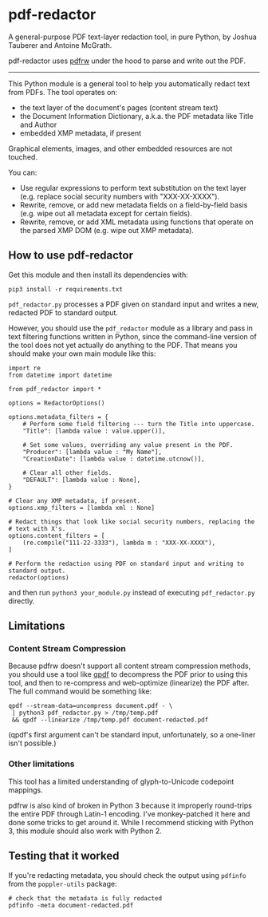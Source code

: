 pdf-redactor
============

A general-purpose PDF text-layer redaction tool, in pure Python, by Joshua Tauberer and Antoine McGrath.

pdf-redactor uses [pdfrw](https://github.com/pmaupin/pdfrw) under the hood to parse and write out the PDF.

* * *

This Python module is a general tool to help you automatically redact text from PDFs. The tool operates on:

* the text layer of the document's pages (content stream text)
* the Document Information Dictionary, a.k.a. the PDF metadata like Title and Author
* embedded XMP metadata, if present

Graphical elements, images, and other embedded resources are not touched.

You can:

* Use regular expressions to perform text substitution on the text layer (e.g. replace social security numbers with "XXX-XX-XXXX").
* Rewrite, remove, or add new metadata fields on a field-by-field basis (e.g. wipe out all metadata except for certain fields).
* Rewrite, remove, or add XML metadata using functions that operate on the parsed XMP DOM (e.g. wipe out XMP metadata).

## How to use pdf-redactor

Get this module and then install its dependencies with:

	pip3 install -r requirements.txt

`pdf_redactor.py` processes a PDF given on standard input and writes a new, redacted PDF to standard output.

However, you should use the `pdf_redactor` module as a library and pass in text filtering functions written in Python, since the command-line version of the tool does not yet actually do anything to the PDF. That means you should make your own main module like this:

	import re
	from datetime import datetime

	from pdf_redactor import *

	options = RedactorOptions()

	options.metadata_filters = {
		# Perform some field filtering --- turn the Title into uppercase.
		"Title": [lambda value : value.upper()],

		# Set some values, overriding any value present in the PDF.
		"Producer": [lambda value : "My Name"],
		"CreationDate": [lambda value : datetime.utcnow()],

		# Clear all other fields.
		"DEFAULT": [lambda value : None],
	}

	# Clear any XMP metadata, if present.
	options.xmp_filters = [lambda xml : None]

	# Redact things that look like social security numbers, replacing the
	# text with X's.
	options.content_filters = [
		(re.compile("111-22-3333"), lambda m : "XXX-XX-XXXX"),
	]

	# Perform the redaction using PDF on standard input and writing to standard output.
	redactor(options)

and then run `python3 your_module.py` instead of executing `pdf_redactor.py` directly.

## Limitations

### Content Stream Compression

Because pdfrw doesn't support all content stream compression methods, you should use a tool like [qpdf](http://qpdf.sourceforge.net/) to decompress the PDF prior to using this tool, and then to re-compress and web-optimize (linearize) the PDF after. The full command would be something like:

	qpdf --stream-data=uncompress document.pdf - \
	 | python3 pdf_redactor.py > /tmp/temp.pdf
	 && qpdf --linearize /tmp/temp.pdf document-redacted.pdf

(qpdf's first argument can't be standard input, unfortunately, so a one-liner isn't possible.)

### Other limitations

This tool has a limited understanding of glyph-to-Unicode codepoint mappings.

pdfrw is also kind of broken in Python 3 because it improperly round-trips the entire PDF through Latin-1 encoding. I've monkey-patched it here and done some tricks to get around it. While I recommend sticking with Python 3, this module should also work with Python 2.

## Testing that it worked

If you're redacting metadata, you should check the output using `pdfinfo` from the `poppler-utils` package:

	# check that the metadata is fully redacted
	pdfinfo -meta document-redacted.pdf

